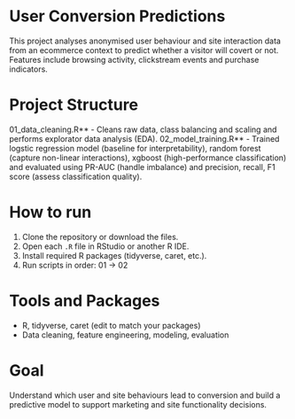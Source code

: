 # User Conversion Predictions 
This project analyses anonymised user behaviour and site interaction data from an ecommerce context to predict whether a visitor will covert or not. 
Features include browsing activity, clickstream events and purchase indicators. 

# Project Structure 
01_data_cleaning.R** - Cleans raw data, class balancing and scaling and performs explorator data analysis (EDA).
02_model_training.R** - Trained logstic regression model (baseline for interpretability), random forest (capture non-linear interactions), 
xgboost (high-performance classification) and evaluated using PR-AUC (handle imbalance) and precision, recall, F1 score (assess classification quality). 

# How to run 
1. Clone the repository or download the files.
2. Open each `.R` file in RStudio or another R IDE.
3. Install required R packages (tidyverse, caret, etc.).
4. Run scripts in order: 01 -> 02

# Tools and Packages 
- R, tidyverse, caret (edit to match your packages)
- Data cleaning, feature engineering, modeling, evaluation

# Goal 
Understand which user and site behaviours lead to conversion and build a predictive model to support marketing and site functionality decisions.
